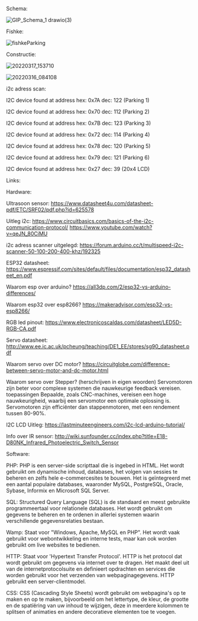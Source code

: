 Schema:

![GIP_Schema_1 drawio(3)](https://user-images.githubusercontent.com/84501094/158832059-2c38246a-ee87-4d1b-a5ea-6ecb2f757b86.png)

Fishke:

![fishkeParking](https://user-images.githubusercontent.com/84501094/158832319-4afd6257-bcdc-4431-abed-bd7021ca2bfe.png)


Constructie:

![20220317_153710](https://user-images.githubusercontent.com/84501094/158831652-27515a12-a5a2-4e21-90e3-08e90cfb2158.jpg)

![20220316_084108](https://user-images.githubusercontent.com/84501094/158831716-e211f728-fa38-4fbd-a081-2fcdf34e6a6c.jpg)



i2c adress scan: 

I2C device found at address hex: 0x7A dec: 122 (Parking 1)

I2C device found at address hex: 0x70 dec: 112 (Parking 2)

I2C device found at address hex: 0x7B dec: 123 (Parking 3)

I2C device found at address hex: 0x72 dec: 114 (Parking 4)

I2C device found at address hex: 0x78 dec: 120 (Parking 5)

I2C device found at address hex: 0x79 dec: 121 (Parking 6)

I2C device found at address hex: 0x27 dec: 39 (20x4 LCD)

Links:

Hardware:

Ultrasoon sensor:
https://www.datasheet4u.com/datasheet-pdf/ETC/SRF02/pdf.php?id=625578

Uitleg i2c:
https://www.circuitbasics.com/basics-of-the-i2c-communication-protocol/
https://www.youtube.com/watch?v=qeJN_80CiMU

i2c adress scanner uitgelegd:
https://forum.arduino.cc/t/multispeed-i2c-scanner-50-100-200-400-khz/192325

ESP32 datasheet:
https://www.espressif.com/sites/default/files/documentation/esp32_datasheet_en.pdf

Waarom esp over arduino?
https://all3dp.com/2/esp32-vs-arduino-differences/

Waarom esp32 over esp8266?
https://makeradvisor.com/esp32-vs-esp8266/

RGB led pinout:
https://www.electronicoscaldas.com/datasheet/LED5D-RGB-CA.pdf

Servo datasheet:
http://www.ee.ic.ac.uk/pcheung/teaching/DE1_EE/stores/sg90_datasheet.pdf

Waarom servo over DC motor? 
https://circuitglobe.com/difference-between-servo-motor-and-dc-motor.html

Waarom servo over Stepper? (herschrijven in eigen woorden)
Servomotoren zijn beter voor complexe systemen die nauwkeurige feedback vereisen. toepassingen Bepaalde, zoals CNC-machines, vereisen een hoge nauwkeurigheid, waarbij een servomotor een optimale oplossing is. Servomotoren zijn efficiënter dan stappenmotoren, met een rendement tussen 80-90%.

I2C LCD Uitleg: 
https://lastminuteengineers.com/i2c-lcd-arduino-tutorial/

Info over IR sensor:
http://wiki.sunfounder.cc/index.php?title=E18-D80NK_Infrared_Photoelectric_Switch_Sensor

Software:

PHP: 
PHP is een server-side scripttaal die is ingebed in HTML. Het wordt gebruikt om dynamische inhoud, databases, het volgen van sessies te beheren en zelfs hele e-commercesites te bouwen. Het is geïntegreerd met een aantal populaire databases, waaronder MySQL, PostgreSQL, Oracle, Sybase, Informix en Microsoft SQL Server.

SQL:
Structured Query Language (SQL) is de standaard en meest gebruikte programmeertaal voor relationele databases. Het wordt gebruikt om gegevens te beheren en te ordenen in allerlei systemen waarin verschillende gegevensrelaties bestaan.

Wamp:
Staat voor "Windows, Apache, MySQL en PHP". Het wordt vaak gebruikt voor webontwikkeling en interne tests, maar kan ook worden gebruikt om live websites te bedienen.

HTTP:
Staat voor 'Hypertext Transfer Protocol'. HTTP is het protocol dat wordt gebruikt om gegevens via internet over te dragen. Het maakt deel uit van de internetprotocolsuite en definieert opdrachten en services die worden gebruikt voor het verzenden van webpaginagegevens. HTTP gebruikt een server-clientmodel.

CSS:
CSS (Cascading Style Sheets) wordt gebruikt om webpagina's op te maken en op te maken, bijvoorbeeld om het lettertype, de kleur, de grootte en de spatiëring van uw inhoud te wijzigen, deze in meerdere kolommen te splitsen of animaties en andere decoratieve elementen toe te voegen.





